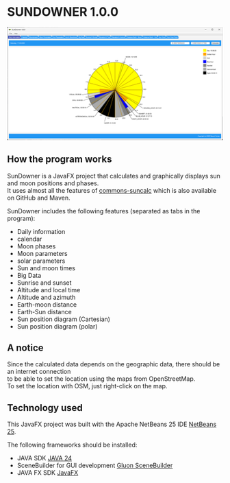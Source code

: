# SUNDOWNER 1.0.0

![image](https://github.com/NeuralCortex/Sun/blob/main/images/sun.png)

## How the program works

SunDowner is a JavaFX project that calculates and graphically displays sun and moon positions and phases.</br>
It uses almost all the features of [commons-suncalc](https://shredzone.org/maven/commons-suncalc/index.html)
which is also available on GitHub and Maven.

SunDowner includes the following features (separated as tabs in the program):

- Daily information
- calendar
- Moon phases
- Moon parameters
- solar parameters
- Sun and moon times
- Big Data
- Sunrise and sunset
- Altitude and local time
- Altitude and azimuth
- Earth-moon distance
- Earth-Sun distance
- Sun position diagram (Cartesian)
- Sun position diagram (polar)

## A notice

Since the calculated data depends on the geographic data, there should be an internet connection</br>
to be able to set the location using the maps from OpenStreetMap.</br>
To set the location with OSM, just right-click on the map.

## Technology used

This JavaFX project was built with the Apache NetBeans 25 IDE [NetBeans 25](https://netbeans.apache.org/).

The following frameworks should be installed:

- JAVA SDK [JAVA 24](https://www.oracle.com/de/java/technologies/downloads/#jdk24-windows)
- SceneBuilder for GUI development [Gluon SceneBuilder](https://gluonhq.com/products/scene-builder/)
- JAVA FX SDK [JavaFX](https://gluonhq.com/products/javafx/)
